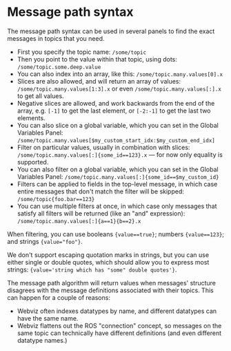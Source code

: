 # Message path syntax

The message path syntax can be used in several panels to find the exact messages in topics that you need.

- First you specify the topic name: `/some/topic`
- Then you point to the value within that topic, using dots: `/some/topic.some.deep.value`
- You can also index into an array, like this: `/some/topic.many.values[0].x`
- Slices are also allowed, and will return an array of values: `/some/topic.many.values[1:3].x` or even `/some/topic.many.values[:].x` to get all values.
- Negative slices are allowed, and work backwards from the end of the array, e.g. `[-1]` to get the last element, or `[-2:-1]` to get the last two elements.
- You can also slice on a global variable, which you can set in the Global Variables Panel: `/some/topic.many.values[$my_custom_start_idx:$my_custom_end_idx]`
- Filter on particular values, usually in combination with slices: `/some/topic.many.values[:]{some_id==123}.x` — for now only equality is supported.
- You can also filter on a global variable, which you can set in the Global Variables Panel: `/some/topic.many.values[:]{some_id==$my_custom_id}`
- Filters can be applied to fields in the top-level message, in which case entire messages that don't match the filter will be skipped: `/some/topic{foo.bar==123}`
- You can use multiple filters at once, in which case only messages that satisfy all filters will be returned (like an "and" expression): `/some/topic.many.values[:]{a==1}{b==2}.x`

When filtering, you can use booleans `{value==true}`; numbers `{value==123}`; and strings `{value="foo"}`.

We don't support escaping quotation marks in strings, but you can use either single or double quotes, which should allow you to express most strings: `{value='string which has "some" double quotes'}`.

The message path algorithm will return values when messages' structure disagrees with the message definitions associated with their topics. This can happen for a couple of reasons:

- Webviz often indexes datatypes by name, and different datatypes can have the same name.
- Webviz flattens out the ROS "connection" concept, so messages on the same topic can technically have different definitions (and even different datatype names.)
